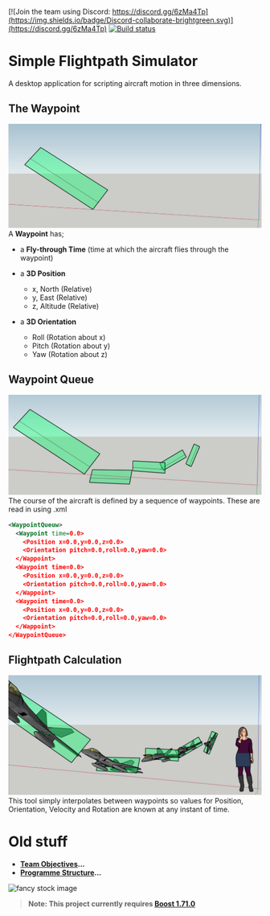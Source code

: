 [![Join the team using Discord: https://discord.gg/6zMa4Tp](https://img.shields.io/badge/Discord-collaborate-brightgreen.svg)](https://discord.gg/6zMa4Tp)
[![Build status](https://ci.appveyor.com/api/projects/status/07276mey39n8kaob?svg=true)](https://ci.appveyor.com/project/DavidMcCabe/simpleflightpathsimulator)

# Simple Flightpath Simulator

A desktop application for scripting aircraft motion in three dimensions.

## The Waypoint
![Waypoint Illustration 1](./docs/artwork/Waypoint-Illustrations/Waypoint-Illustration1.PNG)
A **Waypoint** has;
- a **Fly-through Time** (time at which the aircraft flies through the waypoint)
- a **3D Position**
  - x, North (Relative)
  - y, East (Relative)
  - z, Altitude (Relative)

- a **3D Orientation**
  - Roll (Rotation about x)
  - Pitch (Rotation about y)
  - Yaw (Rotation about z)

## Waypoint Queue
![Waypoint Illustration 2](./docs/artwork/Waypoint-Illustrations/Waypoint-Illustration2.PNG)
The course of the aircraft is defined by a sequence of waypoints.  These are read in using .xml
```xml
<WaypointQueuw>
  <Waypoint time=0.0>
    <Position x=0.0,y=0.0,z=0.0>
    <Orientation pitch=0.0,roll=0.0,yaw=0.0>
  </Wappoint>
  <Waypoint time=0.0>
    <Position x=0.0,y=0.0,z=0.0>
    <Orientation pitch=0.0,roll=0.0,yaw=0.0>
  </Wappoint>
  <Waypoint time=0.0>
    <Position x=0.0,y=0.0,z=0.0>
    <Orientation pitch=0.0,roll=0.0,yaw=0.0>
  </Wappoint>
</WaypointQueue>
```

## Flightpath Calculation
![Waypoint Illustration 3](./docs/artwork/Waypoint-Illustrations/Waypoint-Illustration3.PNG)
This tool simply interpolates between waypoints so values for Position, Orientation, Velocity and Rotation are known at any instant of time. 

# Old stuff

- **[Team Objectives](./docs/programme_goals.md)...**
- **[Programme Structure](./docs/programme_structure.md)...**

![fancy stock image](https://cdn.pixabay.com/photo/2019/03/23/20/01/aircraft-4076160_1280.jpg)

> **Note: This project currently requires [Boost 1.71.0](https://www.boost.org/users/history/version_1_71_0.html)**


